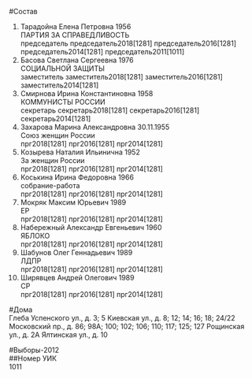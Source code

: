 #Состав  
1. Тарадойна Елена Петровна 1956  
    ПАРТИЯ ЗА СПРАВЕДЛИВОСТЬ  
    председатель председатель2018[1281] председатель2016[1281] председатель2014[1281] председатель2011[1011]  
2. Басова Светлана Сергеевна 1976  
    СОЦИАЛЬНОЙ ЗАЩИТЫ  
    заместитель заместитель2018[1281] заместитель2016[1281] заместитель2014[1281]  
3. Смирнова Ирина Константиновна 1958  
    КОММУНИСТЫ РОССИИ  
    секретарь секретарь2018[1281] секретарь2016[1281] секретарь2014[1281]  
4. Захарова Марина Александровна 30.11.1955  
    Союз женщин России  
    прг2018[1281] прг2016[1281] прг2014[1281]  
5. Козырева Наталия Ильинична 1952  
    За женщин России  
    прг2018[1281] прг2016[1281] прг2014[1281]  
6. Коськина Ирина Федоровна 1966  
    собрание-работа  
    прг2018[1281] прг2016[1281] прг2014[1281]  
7. Мокряк Максим Юрьевич 1989  
    ЕР  
    прг2018[1281] прг2016[1281] прг2014[1281]  
8. Набережный Александр Евгеньевич 1960  
    ЯБЛОКО  
    прг2018[1281] прг2016[1281] прг2014[1281]  
9. Шабунов Олег Геннадьевич 1989  
    ЛДПР  
    прг2018[1281] прг2016[1281] прг2014[1281]  
10. Ширявцев Андрей Олегович 1989  
    СР  
    прг2018[1281] прг2016[1281] прг2014[1281]  
  
#Дома  
Глеба Успенского ул., д. 3; 5 Киевская ул., д. 8; 12; 14; 16; 18; 24/22 Московский пр., д. 86; 98А; 100; 102; 106; 110; 117; 125; 127 Рощинская ул., д. 2А Ялтинская ул., д. 10  
  
#Выборы-2012  
##Номер УИК  
1011  
